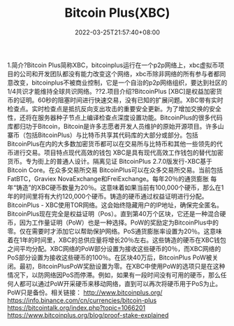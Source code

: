 ﻿---
weight: 
title: "Bitcoin Plus(XBC)"
description: "Bitcoin Plus简称XBC，bitcoinplus运行在一个p2p网络上，xbc虚拟币的公司和开发团队都没有能力改变这个网络，xbc币除非网络的所有参与者都同意改变，bitcoinplus不被商业控制，它..."
date: 2022-03-25T21:57:40+08:00
lastmod: 2022-03-25T16:45:40+08:00
draft: false
authors: ["Metabd"]
featuredImage: "bitcoin-plusxbc.webp"
link: ""
tags: ["数字代币","Bitcoin Plus(XBC)"]
categories: ["navigation"]
navigation: ["数字代币"]
lightgallery: true
toc: true
pinned: false
recommend: false
recommend1: false
---
1.简介?Bitcoin Plus简称XBC，bitcoinplus运行在一个p2p网络上，xbc虚拟币项目的公司和开发团队都没有能力改变这个网络，xbc币除非网络的所有参与者都同意改变，bitcoinplus不被商业控制，它是一个自治的p2p网络组织，要达到社区的1/4共识才能维持全球共识网络。??2.项目介绍?BitcoinPlus [XBC]是权益加密货币的证明。60秒的阻塞时间进行快速交易，没有已知的扩展问题。XBC带有实时检查点。实时检查点是抵抗反向支出攻击的重要安全更新。为了增加交换的安全性，还将在服务器种子节点上编译检查点深度设置功能。BitcoinPlus的很多代码库都归功于Bitcoin，Bitcoin是许多志愿者开发人员维护的原始开源项目。许多山寨币（包括BitcoinPlus）与比特币共享其代码库的大部分或部分。包括BitcoinPlus在内的大多数加密货币都可以在交易所与比特币和其他一些领先的代币进行交易。项目特点现代高效的钱包
XBC是具有现代高效工作钱包的替代加密货币。专为街上的普通人设计。隔离见证
BitcoinPlus 2.7.0版发行-XBC基于Bitcoin Core。在众多交易所交易
BitcoinPlus可以在众多交易所交易。当前包括FatBTC，Graviex NovaExchange和FreiExchange。每年20％的通货膨胀
每年“铸造”的XBC硬币数量为20％。这意味着如果当前有100,000个硬币，那么在1年的时间里将有大约120,000个硬币。铸造的硬币通过权益证明进行分配。BitcoinPlus - XBC使用TOR网络。这会始终隐藏用户的IP地址，确保完全匿名。BitcoinPlus现在完全是权益证明（Pos）。直到第40万个区块，它还是一种混合硬币，因为工作量证明（PoW）也是一种选择。PoW的奖励定为BitcoinPlus中的零。仅在需要时才添加它以帮助保护网络。PoS通货膨胀率设置为20％。这意味着在1年的时间里，XBC的总供应量将增长20％左右。这些铸造的硬币在XBC钱包之间平均分配。XBC网络的PoW部分设置为接收这些硬币的0％，而XBC网络的PoS部分设置为接收这些硬币的100％。在区块40万后，BitcoinPlus PoW被关闭。最初，BitcoinPlusPoW奖励设置为零。在XBC中使用PoW的选项只是在这种情况下，以防网络因PoS而停滞。例如，如果有一段时间没有可用的硬币，那么任何人都可以通过PoW开采硬币来移动网络，直到可以再次将硬币用于PoS为止。PoW只是备份。相关链接：
http://www.bitcoinplus.org/
https://info.binance.com/cn/currencies/bitcoin-plus
https://bitcointalk.org/index.php?topic=1066201
https://www.bitcoinplus.org/blog/proof-stake-explained
